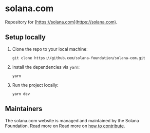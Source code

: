 # solana.com

Repository for [https://solana.com](https://solana.com).

## Setup locally

1. Clone the repo to your local machine:

   ```
   git clone https://github.com/solana-foundation/solana-com.git
   ```

2. Install the dependencies via `yarn`:

   ```
   yarn
   ```

3. Run the project locally:

   ```
   yarn dev
   ```

## Maintainers

The solana.com website is managed and maintained by the Solana Foundation. Read more on Read more on [how to contribute](CONTRIBUTING.md).
